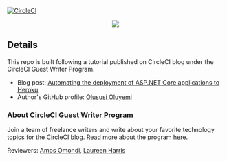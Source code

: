 [![CircleCI](https://circleci.com/gh/CIRCLECI-GWP/dotnet-heroku-demo-app/tree/main.svg?style=svg)](https://circleci.com/gh/CIRCLECI-GWP/dotnet-heroku-demo-app)

<p align="center"><img src="https://avatars3.githubusercontent.com/u/59034516"></p>

## Details

This repo is built following a tutorial published on CircleCI blog under the CircleCI Guest Writer Program.

- Blog post: [Automating the deployment of ASP.NET Core applications to Heroku][blog]
- Author's GitHub profile: [Olususi Oluyemi][author]

### About CircleCI Guest Writer Program

Join a team of freelance writers and write about your favorite technology topics for the CircleCI blog. Read more about the program [here][gwp-program].

Reviewers: [Amos Omondi][amos], [Laureen Harris][laureen]


[blog]: https://circleci.com/blog/deploy-dotnetcore-heroku/
[author]: https://github.com/yemiwebby

[gwp-program]: https://circle.ci/3ahQxfu
[amos]: https://github.com/amos-o
[laureen]: https://github.com/laureenh-zz

